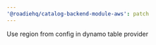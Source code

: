 ```yaml
---
'@roadiehq/catalog-backend-module-aws': patch
---
```


Use region from config in dynamo table provider
